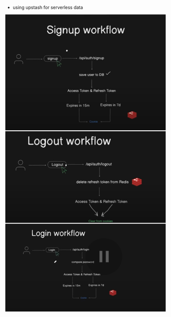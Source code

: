- using upstash for serverless data

![alt text](image.png)
![alt text](image-1.png)
![alt text](image-2.png)